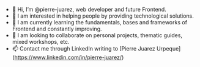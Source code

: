 - 👋 Hi, I’m @pierre-juarez, web developer and future Frontend.
- 👀 I am interested in helping people by providing technological solutions.
- 🌱 I am currently learning the fundamentals, bases and frameworks of Frontend and constantly improving.
- 💞️ I am looking to collaborate on personal projects, thematic guides, mixed workshops, etc.
- 📫 Contact me through LinkedIn writing to [Pierre Juarez Urpeque] (https://www.linkedin.com/in/pierre-juarez/)

<!---
pierre-juarez/pierre-juarez is a ✨ special ✨ repository because its `README.md` (this file) appears on your GitHub profile.
You can click the Preview link to take a look at your changes.
--->
